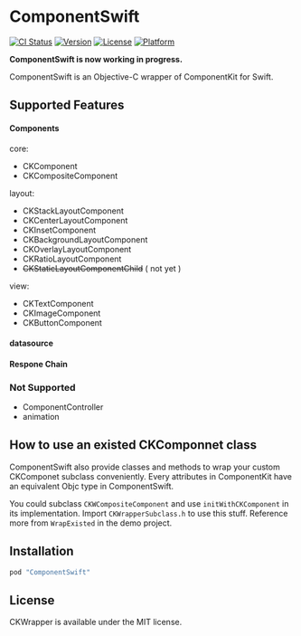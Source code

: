 # ComponentSwift

[![CI Status](http://img.shields.io/travis/gaojiji@gmail.com/CKWrapper.svg?style=flat)](https://travis-ci.org/gaojiji@gmail.com/CKWrapper)
[![Version](https://img.shields.io/cocoapods/v/CKWrapper.svg?style=flat)](http://cocoapods.org/pods/CKWrapper)
[![License](https://img.shields.io/cocoapods/l/CKWrapper.svg?style=flat)](http://cocoapods.org/pods/CKWrapper)
[![Platform](https://img.shields.io/cocoapods/p/CKWrapper.svg?style=flat)](http://cocoapods.org/pods/CKWrapper)

**ComponentSwift is now working in progress.**

ComponentSwift is an Objective-C wrapper of ComponentKit for Swift. 

## Supported Features
#### Components

core:
- CKComponent
- CKCompositeComponent

layout:
- CKStackLayoutComponent
- CKCenterLayoutComponent
- CKInsetComponent
- CKBackgroundLayoutComponent
- CKOverlayLayoutComponent
- CKRatioLayoutComponent
- ~~CKStaticLayoutComponentChild~~ ( not yet )

view:
- CKTextComponent
- CKImageComponent
- CKButtonComponent

#### datasource

#### Respone Chain


### Not Supported
- ComponentController
- animation

## How to use an existed CKComponnet class 

ComponentSwift also provide classes and methods to wrap your custom CKComponet subclass conveniently. Every attributes in ComponentKit have an equivalent Objc type in ComponentSwift. 

You could subclass `CKWCompositeComponent` and use `initWithCKComponent` in its implementation. Import `CKWrapperSubclass.h` to use this stuff. Reference more from `WrapExisted` in the demo project.


## Installation

```ruby
pod "ComponentSwift"
```
## License

CKWrapper is available under the MIT license. 